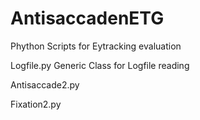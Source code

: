 # AntisaccadenETG
Phython Scripts for Eytracking evaluation

Logfile.py               Generic Class for Logfile reading

Antisaccade2.py

Fixation2.py
